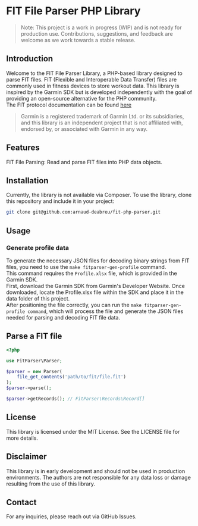 # FIT File Parser PHP Library

> Note: This project is a work in progress (WIP) and is not ready for production use. Contributions, suggestions, and feedback are welcome as we work towards a stable release.

## Introduction
Welcome to the FIT File Parser Library, a PHP-based library designed to parse FIT files. FIT (Flexible and Interoperable Data Transfer) files are commonly used in fitness devices to store workout data. This library is inspired by the Garmin SDK but is developed independently with the goal of providing an open-source alternative for the PHP community.  
The FIT protocol documentation can be found [here](https://developer.garmin.com/fit/overview/)

> Garmin is a registered trademark of Garmin Ltd. or its subsidiaries, and this library is an independent project that is not affiliated with, endorsed by, or associated with Garmin in any way.

## Features
FIT File Parsing: Read and parse FIT files into PHP data objects.

## Installation
Currently, the library is not available via Composer. To use the library, clone this repository and include it in your project:

```bash
git clone git@github.com:arnaud-deabreu/fit-php-parser.git
```

## Usage
### Generate profile data
To generate the necessary JSON files for decoding binary strings from FIT files, you need to use the `make fitparser-gen-profile` command.  
This command requires the `Profile.xlsx` file, which is provided in the Garmin SDK.  
First, download the Garmin SDK from Garmin's Developer Website. Once downloaded, locate the Profile.xlsx file within the SDK and place it in the data folder of this project.  
After positioning the file correctly, you can run the `make fitparser-gen-profile command`, which will process the file and generate the JSON files needed for parsing and decoding FIT file data.

## Parse a FIT file

```php
<?php

use FitParser\Parser;

$parser = new Parser(
    file_get_contents('path/to/fit/file.fit')
);
$parser->parse();

$parser->getRecords(); // FitParser\Records\Record[]
```

## License
This library is licensed under the MIT License. See the LICENSE file for more details.

## Disclaimer
This library is in early development and should not be used in production environments. The authors are not responsible for any data loss or damage resulting from the use of this library.

## Contact
For any inquiries, please reach out via GitHub Issues.